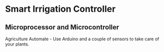# Smart Irrigation Controller
## Microprocessor and Microcontroller
Agriculture Automate - Use Arduino and a couple of sensors to take care of your plants.  
